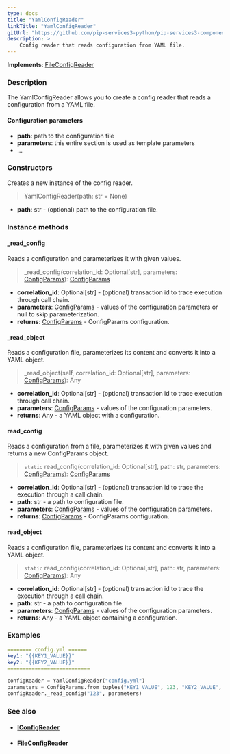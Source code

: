 ```yaml
---
type: docs
title: "YamlConfigReader"
linkTitle: "YamlConfigReader"
gitUrl: "https://github.com/pip-services3-python/pip-services3-components-python"
description: >
    Config reader that reads configuration from YAML file.
---
```


**Implements**: [FileConfigReader](../file_config_reader)

### Description

The YamlConfigReader allows you to create a config reader that reads a configuration from a YAML file.

#### Configuration parameters

- **path**: path to the configuration file
- **parameters**: this entire section is used as template parameters
- ...


### Constructors
Creates a new instance of the config reader.

> YamlConfigReader(path: str = None)

- **path**: str - (optional) path to the configuration file.


### Instance methods


#### _read_config
Reads a configuration and parameterizes it with given values.

> _read_config(correlation_id: Optional[str], parameters: [ConfigParams](../../../commons/config/config_params)): [ConfigParams](../../../commons/config/config_params)

- **correlation_id**: Optional[str] - (optional) transaction id to trace execution through call chain.
- **parameters**: [ConfigParams](../../../commons/config/config_params) - values of the configuration parameters or null to skip parameterization.
- **returns**: [ConfigParams](../../../commons/config/config_params) - ConfigParams configuration.


#### _read_object
Reads a configuration file, parameterizes its content and converts it into a YAML object.

> _read_object(self, correlation_id: Optional[str], parameters: [ConfigParams](../../../commons/config/config_params)): Any

- **correlation_id**: Optional[str] - (optional) transaction id to trace execution through call chain.
- **parameters**: [ConfigParams](../../../commons/config/config_params) - values of the configuration parameters.
- **returns**: Any - a YAML object with a configuration.


#### read_config
Reads a configuration from a file, parameterizes it with given values and returns a new ConfigParams object.

> `static` read_config(correlation_id: Optional[str], path: str, parameters: [ConfigParams](../../../commons/config/config_params)): [ConfigParams](../../../commons/config/config_params)

- **correlation_id**: Optional[str] - (optional) transaction id to trace the execution through a call chain.
- **path**: str - a path to configuration file.
- **parameters**: [ConfigParams](../../../commons/config/config_params) - values of the configuration parameters.
- **returns**: [ConfigParams](../../../commons/config/config_params) - ConfigParams configuration.


#### read_object
Reads a configuration file, parameterizes its content and converts it into a YAML object.

> `static` read_config(correlation_id: Optional[str], path: str, parameters: [ConfigParams](../../../commons/config/config_params)): Any

- **correlation_id**: Optional[str] - (optional) transaction id to trace the execution through a call chain.
- **path**: str - a path to configuration file.
- **parameters**: [ConfigParams](../../../commons/config/config_params) - values of the configuration parameters.
- **returns**: Any - a YAML object containing a configuration.

### Examples

```yaml
======== config.yml ======
key1: "{{KEY1_VALUE}}"
key2: "{{KEY2_VALUE}}"
===========================
```
    
        
```python
configReader = YamlConfigReader("config.yml")
parameters = ConfigParams.from_tuples("KEY1_VALUE", 123, "KEY2_VALUE", "ABC")
configReader._read_config("123", parameters)
```

### See also
- #### [IConfigReader](../iconfig_reader)
- #### [FileConfigReader](../file_config_reader)
